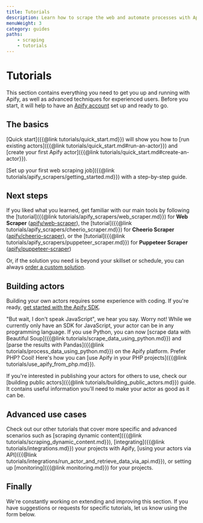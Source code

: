```yaml
---
title: Tutorials
description: Learn how to scrape the web and automate processes with Apify. From beginner guides for using actors to advanced topics like migrations and performance.
menuWeight: 3
category: guides
paths:
    - scraping
    - tutorials
---
```


# Tutorials

This section contains everything you need to get you up and running with Apify, as well as advanced techniques for experienced users. Before you start, it will help to have an [Apify account](https://console.apify.com) set up and ready to go.

## The basics

[Quick start]({{@link tutorials/quick_start.md}}) will show you how to [run existing actors]({{@link tutorials/quick_start.md#run-an-actor}}) and [create your first Apify actor]({{@link tutorials/quick_start.md#create-an-actor}}).

[Set up your first web scraping job]({{@link tutorials/apify_scrapers/getting_started.md}}) with a step-by-step guide.

## Next steps

If you liked what you learned, get familiar with our main tools by following
the [tutorial]({{@link tutorials/apify_scrapers/web_scraper.md}}) for **Web Scraper** ([apify/web-scraper](https://apify.com/apify/web-scraper)),
the [tutorial]({{@link tutorials/apify_scrapers/cheerio_scraper.md}}) for **Cheerio Scraper** ([apify/cheerio-scraper](https://apify.com/apify/cheerio-scraper)),
or the [tutorial]({{@link tutorials/apify_scrapers/puppeteer_scraper.md}}) for **Puppeteer Scraper** ([apify/puppeteer-scraper](https://apify.com/apify/puppeteer-scraper))

Or, if the solution you need is beyond your skillset or schedule, you can always [order a custom solution](https://apify.com/custom-solutions).

## Building actors

Building your own actors requires some experience with coding. If you're ready, [get started with the Apify SDK](https://sdk.apify.com/docs/guides/getting-started).

"But wait, I don't speak JavaScript", we hear you say. Worry not! While we currently only have an SDK for JavaScript, your actor can be in any programming language. If you use Python, you can now [scrape data with Beautiful Soup]({{@link tutorials/scrape_data_using_python.md}})
and [parse the results with Pandas]({{@link tutorials/process_data_using_python.md}}) on the Apify platform. Prefer PHP? Cool! Here's how you can [use Apify in your PHP projects]({{@link tutorials/use_apify_from_php.md}}).

If you're interested in publishing your actors for others to use, check our [building public actors]({{@link tutorials/building_public_actors.md}}) guide. It contains useful information you'll need to make your actor as good as it can be.

## Advanced use cases

Check out our other tutorials that cover more specific and advanced scenarios such as [scraping dynamic content]({{@link tutorials/scraping_dynamic_content.md}}), [integrating]({{@link tutorials/integrations.md}}) your projects with Apify, [using your actors via API]({{@link tutorials/integrations/run_actor_and_retrieve_data_via_api.md}}), or setting up [monitoring]({{@link monitoring.md}}) for your projects.

## Finally

We're constantly working on extending and improving this section. If you have suggestions or requests for specific tutorials, let us know using the form below.

